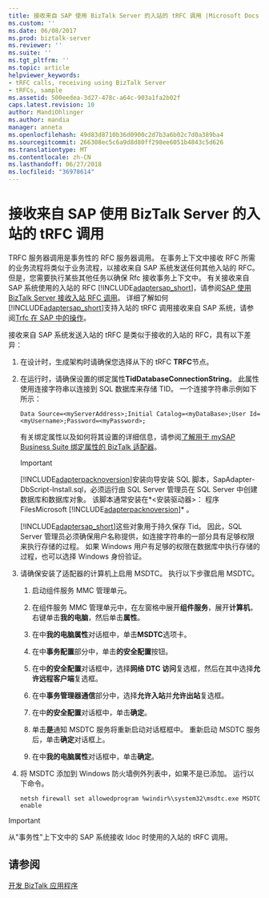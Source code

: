 ```yaml
---
title: 接收来自 SAP 使用 BizTalk Server 的入站的 tRFC 调用 |Microsoft Docs
ms.custom: ''
ms.date: 06/08/2017
ms.prod: biztalk-server
ms.reviewer: ''
ms.suite: ''
ms.tgt_pltfrm: ''
ms.topic: article
helpviewer_keywords:
- tRFC calls, receiving using BizTalk Server
- tRFCs, sample
ms.assetid: 500eedea-3d27-478c-a64c-903a1fa2b02f
caps.latest.revision: 10
author: MandiOhlinger
ms.author: mandia
manager: anneta
ms.openlocfilehash: 49d83d8710b36d0900c2d7b3a6b02c7d0a389ba4
ms.sourcegitcommit: 266308ec5c6a9d8d80ff298ee6051b4843c5d626
ms.translationtype: MT
ms.contentlocale: zh-CN
ms.lasthandoff: 06/27/2018
ms.locfileid: "36978614"
---
```

# <a name="receive-inbound-trfc-calls-from-sap-using-biztalk-server"></a>接收来自 SAP 使用 BizTalk Server 的入站的 tRFC 调用
TRFC 服务器调用是事务性的 RFC 服务器调用。 在事务上下文中接收 RFC 所需的业务流程将类似于业务流程，以接收来自 SAP 系统发送任何其他入站的 RFC。 但是，您需要执行某些其他任务以确保 Rfc 接收事务上下文中。 有关接收来自 SAP 系统使用的入站的 RFC [!INCLUDE[adaptersap_short](../../includes/adaptersap-short-md.md)]，请参阅[SAP 使用 BizTalk Server 接收入站 RFC 调用](../../adapters-and-accelerators/adapter-sap/receive-inbound-rfc-calls-from-sap-using-biztalk-server.md)。 详细了解如何[!INCLUDE[adaptersap_short](../../includes/adaptersap-short-md.md)]支持入站的 tRFC 调用接收来自 SAP 系统，请参阅[Trfc 在 SAP 中的操作](../../adapters-and-accelerators/adapter-sap/operations-on-trfcs-in-sap.md)。  
  
 接收来自 SAP 系统发送入站的 tRFC 是类似于接收的入站的 RFC，具有以下差异：  
  
1. 在设计时，生成架构时请确保您选择从下的 tRFC **TRFC**节点。  
  
2. 在运行时，请确保设置的绑定属性**TidDatabaseConnectionString**。 此属性使用连接字符串以连接到 SQL 数据库来存储 TID。 一个连接字符串示例如下所示：  
  
   ```  
   Data Source=<myServerAddress>;Initial Catalog=<myDataBase>;User Id=<myUsername>;Password=<myPassword>;  
   ```  
  
    有关绑定属性以及如何将其设置的详细信息，请参阅[了解用于 mySAP Business Suite 绑定属性的 BizTalk 适配器](../../adapters-and-accelerators/adapter-sap/read-about-biztalk-adapter-for-mysap-business-suite-binding-properties.md)。  
  
   > [!IMPORTANT]
   >  [!INCLUDE[adapterpacknoversion](../../includes/adapterpacknoversion-md.md)]安装向导安装 SQL 脚本，SapAdapter-DbScript-Install.sql，必须运行由 SQL Server 管理员在 SQL Server 中创建数据库和数据库对象。 该脚本通常安装在*\<安装驱动器\>： 程序 FilesMicrosoft [!INCLUDE[adapterpacknoversion](../../includes/adapterpacknoversion-md.md)]* 。  
   > 
   >  [!INCLUDE[adaptersap_short](../../includes/adaptersap-short-md.md)]这些对象用于持久保存 Tid。 因此，SQL Server 管理员必须确保用户名称提供，如连接字符串的一部分具有足够权限来执行存储的过程。 如果 Windows 用户有足够的权限在数据库中执行存储的过程，也可以选择 Windows 身份验证。  
  
3. 请确保安装了适配器的计算机上启用 MSDTC。 执行以下步骤启用 MSDTC。  
  
   1.  启动组件服务 MMC 管理单元。  
  
   2.  在组件服务 MMC 管理单元中，在左窗格中展开**组件服务**，展开**计算机**，右键单击**我的电脑**，然后单击**属性**。  
  
   3.  在中**我的电脑属性**对话框中，单击**MSDTC**选项卡。  
  
   4.  在中**事务配置**部分中，单击**的安全配置**按钮。  
  
   5.  在中**的安全配置**对话框中，选择**网络 DTC 访问**复选框，然后在其中选择**允许远程客户端**复选框。  
  
   6.  在中**事务管理器通信**部分中，选择**允许入站**并**允许出站**复选框。  
  
   7.  在中**的安全配置**对话框中，单击**确定**。  
  
   8.  单击**是**通知 MSDTC 服务将重新启动对话框框中。 重新启动 MSDTC 服务后，单击**确定**对话框上。  
  
   9. 在中**我的电脑属性**对话框中，单击**确定**。  
  
4. 将 MSDTC 添加到 Windows 防火墙例外列表中，如果不是已添加。 运行以下命令。  
  
   ```  
   netsh firewall set allowedprogram %windir%\system32\msdtc.exe MSDTC enable  
   ```  
  
> [!IMPORTANT]
>  从"事务性"上下文中的 SAP 系统接收 Idoc 时使用的入站的 tRFC 调用。  
  
## <a name="see-also"></a>请参阅  
[开发 BizTalk 应用程序](../../adapters-and-accelerators/adapter-sap/develop-biztalk-applications-using-the-sap-adapter.md)